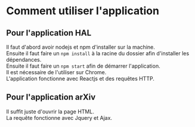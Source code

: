 # Comment utiliser l'application

## Pour l'application HAL

Il faut d'abord avoir nodejs et npm d'installer sur la machine.\
Ensuite il faut faire un `npm install` à la racine du dossier afin d'installer les dépendances.\
Ensuite il faut faire un `npm start` afin de démarrer l'application.\
Il est nécessaire de l'utiliser sur Chrome.\
L'application fonctionne avec Reactjs et des requêtes HTTP.

## Pour l'application arXiv

Il suffit juste d'ouvrir la page HTML.\
La requête fonctionne avec Jquery et Ajax.
